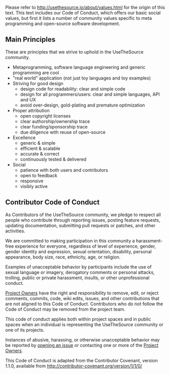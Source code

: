 Please refer to http://usethesource.io/about/values.html for the origin of this text. This text
includes our Code of Conduct, which offers our basic social values, but first it lists a number of community values specific to meta programming and open-source software development.

## Main Principles

These are principles that we strive to uphold in the UseTheSource community.

* Metaprogramming, software language engineering and generic programming are cool 
* "real world" application (not just toy languages and toy examples)
* Striving for good design
   * design code for readability: clear and simple code
   * design for all programmers/users: clear and simple languages, API and UX 
   * avoid over-design, gold-plating and premature optimization
* Proper attribution
   * open copyright licenses
   * clear authorship/ownership trace
   * clear funding/sponsorship trace
   * due diligence with reuse of open-source
* Excellence
   * generic & simple
   * efficient & scalable 
   * accurate & correct
   * continuously tested & delivered
* Social
   * patience with both users and contributors
   * open to feedback
   * responsive
   * visibly active

## Contributor Code of Conduct

As Contributors of the UseTheSource community, we pledge to respect all people who contribute through reporting issues, posting feature requests, updating documentation, submitting pull requests or patches, and other activities.

We are committed to making participation in this community a harassment-free experience for everyone, regardless of level of experience, gender, gender identity and expression, sexual orientation, disability, personal appearance, body size, race, ethnicity, age, or religion.

Examples of unacceptable behavior by participants include the use of sexual language or imagery, derogatory comments or personal attacks, trolling, public or private harassment, insults, or other unprofessional conduct.

[Project Owners](http://www.usethesource.io/about/processes.html) have the right and responsibility to remove, edit, or reject comments, commits, code, wiki edits, issues, and other contributions that are not aligned to this Code of Conduct. Contributors who do not follow the Code of Conduct may be removed from the project team.

This code of conduct applies both within project spaces and in public spaces when an individual is representing the UseTheSource community or one of its projects.

Instances of abusive, harassing, or otherwise unacceptable behavior may be reported by [opening an issue](https://github.com/usethesource/usethesource.github.io/issues) or contacting one or more of the [Project Owners](http://www.usethesource.io/projects/).

This Code of Conduct is adapted from the Contributor Covenant, version 1.1.0, available from <http://contributor-covenant.org/version/1/1/0/>
 